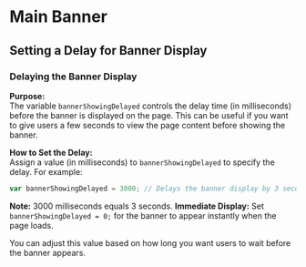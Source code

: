 # Main Banner

## Setting a Delay for Banner Display

### Delaying the Banner Display

**Purpose:**  
The variable `bannerShowingDelayed` controls the delay time (in milliseconds) before the banner is displayed on the page. This can be useful if you want to give users a few seconds to view the page content before showing the banner.

**How to Set the Delay:**  
Assign a value (in milliseconds) to `bannerShowingDelayed` to specify the delay. For example:

```javascript
var bannerShowingDelayed = 3000; // Delays the banner display by 3 seconds

```

**Note:** 3000 milliseconds equals 3 seconds.
**Immediate Display:** Set `bannerShowingDelayed = 0;` for the banner to appear instantly when the page loads.

You can adjust this value based on how long you want users to wait before the banner appears.
